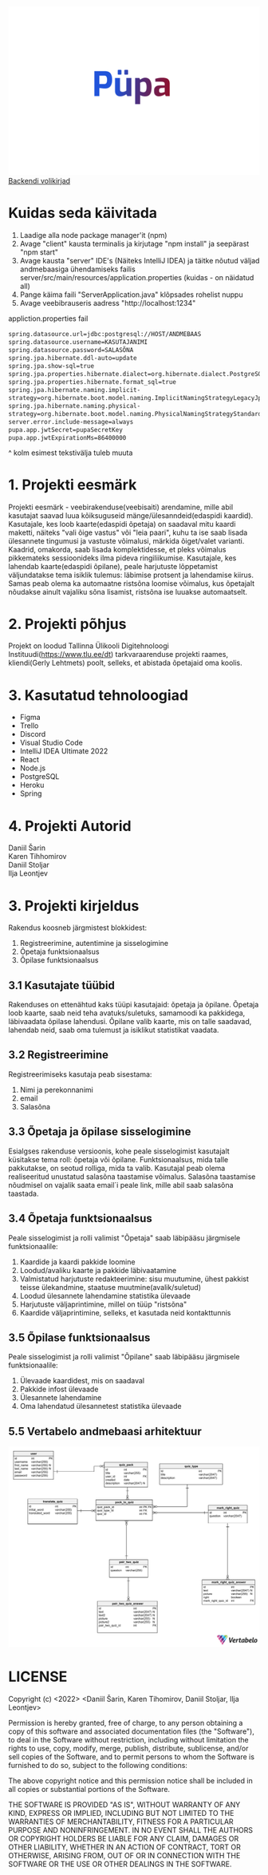 ﻿![püpa logo](pupa_logo.png)
[Backendi volikirjad](https://docs.google.com/document/d/11eQ6jj11fMdsSLMwvlwpJLKRvYuWpILu-bkJmNhb_ao/edit?usp=sharing)

# Kuidas seda käivitada

1. Laadige alla node package manager'it (npm) <br>
2. Avage "client" kausta terminalis ja kirjutage "npm install" ja seepärast "npm start" <br>
3. Avage kausta "server" IDE's (Näiteks IntelliJ IDEA) ja täitke nõutud väljad andmebaasiga ühendamiseks failis server/src/main/resources/application.properties (kuidas - on näidatud all)<br>
4. Pange käima faili "ServerApplication.java" klõpsades rohelist nuppu<br>
5. Avage veebibrauseris aadress "http://localhost:1234"<br>

appliction.properties fail
``` properties
spring.datasource.url=jdbc:postgresql://HOST/ANDMEBAAS
spring.datasource.username=KASUTAJANIMI
spring.datasource.password=SALASÕNA
spring.jpa.hibernate.ddl-auto=update
spring.jpa.show-sql=true
spring.jpa.properties.hibernate.dialect=org.hibernate.dialect.PostgreSQLDialect
spring.jpa.properties.hibernate.format_sql=true
spring.jpa.hibernate.naming.implicit-strategy=org.hibernate.boot.model.naming.ImplicitNamingStrategyLegacyJpaImpl
spring.jpa.hibernate.naming.physical-strategy=org.hibernate.boot.model.naming.PhysicalNamingStrategyStandardImpl
server.error.include-message=always
pupa.app.jwtSecret=pupaSecretKey
pupa.app.jwtExpirationMs=86400000
```
^ kolm esimest tekstivälja tuleb muuta

# 1. Projekti eesmärk

Projekti eesmärk - veebirakenduse(veebisaiti) arendamine, mille abil kasutajat saavad luua kõiksuguseid mänge/ülesanndeid(edaspidi kaardid). Kasutajale, kes loob kaarte(edaspidi õpetaja) on saadaval mitu kaardi maketti, näiteks "vali õige vastus" või "leia paari", kuhu ta ise saab lisada ülesannete tingumusi ja vastuste võimalusi, märkida õiget/valet varianti. Kaadrid, omakorda, saab lisada komplektidesse, et pleks võimalus pikkemateks sessioonideks ilma pideva ringiliikumise. Kasutajale, kes lahendab kaarte(edaspidi õpilane), peale harjutuste lõppetamist väljundatakse tema isiklik tulemus: läbimise protsent ja lahendamise kiirus. Samas peab olema ka automaatne ristsõna loomise võimalus, kus õpetajalt nõudakse ainult vajaliku sõna lisamist, ristsõna ise luuakse automaatselt.

# 2. Projekti põhjus

Projekt on loodud Tallinna Ülikooli Digitehnoloogi Instituudi(https://www.tlu.ee/dt) tarkvaraarenduse projekti raames, kliendi(Gerly Lehtmets) poolt, selleks, et abistada õpetajaid oma koolis.


# 3. Kasutatud tehnoloogiad

<ul>
    <li>Figma</li> 
    <li>Trello</li>
    <li>Discord</li>
    <li>Visual Studio Code</li>  
    <li>IntelliJ IDEA Ultimate 2022</li>
    <li>React</li>
    <li>Node.js</li>
    <li>PostgreSQL</li>
    <li>Heroku</li>
    <li>Spring</li>
</ul>


# 4. Projekti Autorid

Daniil Šarin <br>
Karen Tihhomirov <br>
Daniil Stoljar <br>
Ilja Leontjev <br>
 

# 3. Projekti kirjeldus


Rakendus koosneb järgmistest blokkidest:

1. Registreerimine, autentimine ja sisselogimine
2. Õpetaja funktsionaalsus
3. Õpilase funktsionaalsus



## 3.1 Kasutajate tüübid

Rakenduses on ettenähtud kaks tüüpi kasutajaid: õpetaja ja õpilane. Õpetaja loob kaarte, saab neid teha avatuks/suletuks, samamoodi ka pakkidega, läbivaadata õpilase lahendusi. Õpilane valib kaarte, mis on talle saadavad, lahendab neid, saab oma tulemust ja isiklikut statistikat vaadata.

## 3.2 Registreerimine

Registreerimiseks kasutaja peab sisestama:

1. Nimi ja perekonnanimi
2. email
3. Salasõna

## 3.3 Õpetaja ja õpilase sisselogimine

Esialgses rakenduse versioonis, kohe peale sisselogimist kasutajalt küsitakse tema roll: õpetaja või õpilane. Funktsionaalsus, mida talle pakkutakse, on seotud rolliga, mida ta valib. 
Kasutajal peab olema realiseeritud unustatud salasõna taastamise võimalus. Salasõna taastamise nõudmisel on vajalik saata email´i peale link, mille abil saab salasõna taastada.

## 3.4 Õpetaja funktsionaalsus
Peale sisselogimist ja rolli valimist "Õpetaja" saab läbipääsu järgmisele funktsionaalile:

1. Kaardide ja kaardi pakkide loomine
2. Loodud/avaliku kaarte ja pakkide läbivaatamine
3. Valmistatud harjutuste redakteerimine: sisu muutumine, ühest pakkist teisse ülekandmine, staatuse muutmine(avalik/suletud)
4. Loodud ülesannete lahendamine statistika ülevaade
5. Harjutuste väljaprintimine, millel on tüüp "ristsõna"
6. Kaardide väljaprintimine, selleks, et kasutada neid kontakttunnis

## 3.5 Õpilase funktsionaalsus

Peale sisselogimist ja rolli valimist "Õpilane" saab läbipääsu järgmisele funktsionaalile:

1. Ülevaade kaardidest, mis on saadaval
2. Pakkide infost ülevaade
3. Ülesannete lahendamine
4. Oma lahendatud ülesannetest statistika ülevaade


## 5.5 Vertabelo andmebaasi arhitektuur

![Vertabelo skeem](DBschema.png)



# LICENSE

Copyright (c) <2022> <Daniil Šarin, Karen Tihomirov, Daniil Stoljar, Ilja Leontjev>

Permission is hereby granted, free of charge, to any person obtaining a copy
of this software and associated documentation files (the "Software"), to deal
in the Software without restriction, including without limitation the rights
to use, copy, modify, merge, publish, distribute, sublicense, and/or sell
copies of the Software, and to permit persons to whom the Software is
furnished to do so, subject to the following conditions:

The above copyright notice and this permission notice shall be included in all
copies or substantial portions of the Software.

THE SOFTWARE IS PROVIDED "AS IS", WITHOUT WARRANTY OF ANY KIND, EXPRESS OR
IMPLIED, INCLUDING BUT NOT LIMITED TO THE WARRANTIES OF MERCHANTABILITY,
FITNESS FOR A PARTICULAR PURPOSE AND NONINFRINGEMENT. IN NO EVENT SHALL THE
AUTHORS OR COPYRIGHT HOLDERS BE LIABLE FOR ANY CLAIM, DAMAGES OR OTHER
LIABILITY, WHETHER IN AN ACTION OF CONTRACT, TORT OR OTHERWISE, ARISING FROM,
OUT OF OR IN CONNECTION WITH THE SOFTWARE OR THE USE OR OTHER DEALINGS IN THE
SOFTWARE.
